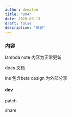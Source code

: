 ```yaml
---
author: denalon
title: "004"
date: 2020-08-13
draft: false
description: "日记"
---
```


### 内容

lambda note 内容为正常更新

docs 文档

ins 包含beta design 为外部分享



#### dev

patch

share 